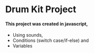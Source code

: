 # Drum Kit Project
#### This project was created in javascript,
- Using sounds, 
- Conditions (switch case/if-else) and 
- Variables 
